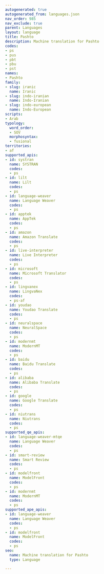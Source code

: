 ```yaml
---
autogenerated: true
autogenerated_from: languages.json
nav_order: 985
nav_exclude: true
parent: Languages
layout: language
title: Pashto
description: Machine translation for Pashto
codes:
- ps
- pus
- pbt
- pbu
- pst
names:
- Pashto
family:
- slug: iranic
  name: Iranic
- slug: indo-iranian
  name: Indo-Iranian
- slug: indo-european
  name: Indo-European
scripts:
- Arab
typology:
  word_order:
  - SOV
  morphosyntax:
  - fusional
territories:
- af
supported_apis:
- id: systran
  name: SYSTRAN
  codes:
  - ps
- id: lilt
  name: Lilt
  codes:
  - ps
- id: language-weaver
  name: Language Weaver
  codes:
  - ps
- id: apptek
  name: AppTek
  codes:
  - ps
- id: amazon
  name: Amazon Translate
  codes:
  - ps
- id: live-interpreter
  name: Live Interpreter
  codes:
  - ps
- id: microsoft
  name: Microsoft Translator
  codes:
  - ps
- id: lingvanex
  name: LingvaNex
  codes:
  - ps-af
- id: youdao
  name: Youdao Translate
  codes:
  - ps
- id: neuralspace
  name: NeuralSpace
  codes:
  - ps
- id: modernmt
  name: ModernMT
  codes:
  - ps
- id: baidu
  name: Baidu Translate
  codes:
  - ps
- id: alibaba
  name: Alibaba Translate
  codes:
  - ps
- id: google
  name: Google Translate
  codes:
  - ps
- id: niutrans
  name: Niutrans
  codes:
  - ps
supported_qe_apis:
- id: language-weaver-mtqe
  name: Language Weaver
  codes:
  - ps
- id: smart-review
  name: Smart Review
  codes:
  - ps
- id: modelfront
  name: ModelFront
  codes:
  - ps
- id: modernmt
  name: ModernMT
  codes:
  - ps
supported_ape_apis:
- id: language-weaver
  name: Language Weaver
  codes:
  - ps
- id: modelfront
  name: ModelFront
  codes:
  - ps
seo:
  name: Machine translation for Pashto
  type: Language

---
```


